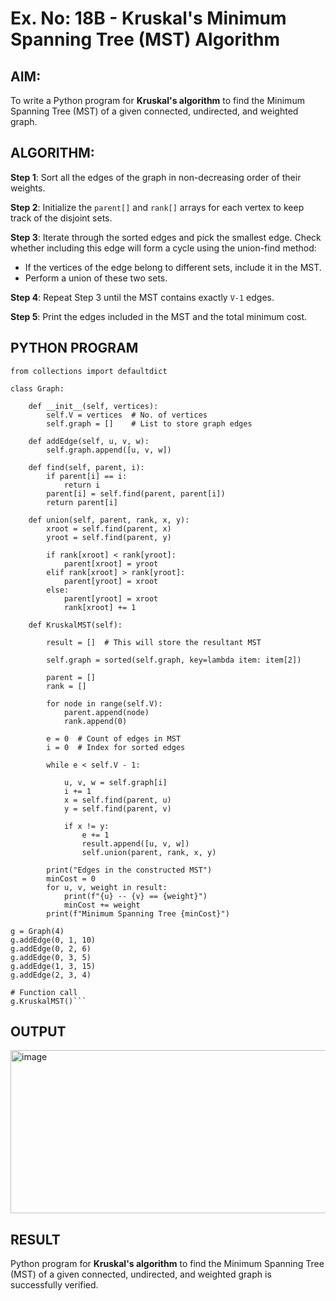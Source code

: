 # Ex. No: 18B - Kruskal's Minimum Spanning Tree (MST) Algorithm

## AIM:
To write a Python program for **Kruskal's algorithm** to find the Minimum Spanning Tree (MST) of a given connected, undirected, and weighted graph.

## ALGORITHM:

**Step 1**: Sort all the edges of the graph in non-decreasing order of their weights.

**Step 2**: Initialize the `parent[]` and `rank[]` arrays for each vertex to keep track of the disjoint sets.

**Step 3**: Iterate through the sorted edges and pick the smallest edge. Check whether including this edge will form a cycle using the union-find method:
- If the vertices of the edge belong to different sets, include it in the MST.
- Perform a union of these two sets.

**Step 4**: Repeat Step 3 until the MST contains exactly `V-1` edges.

**Step 5**: Print the edges included in the MST and the total minimum cost.

## PYTHON PROGRAM

```
from collections import defaultdict

class Graph:

	def __init__(self, vertices):
		self.V = vertices  # No. of vertices
		self.graph = []    # List to store graph edges

	def addEdge(self, u, v, w):
		self.graph.append([u, v, w])

	def find(self, parent, i):
		if parent[i] == i:
			return i
		parent[i] = self.find(parent, parent[i])
		return parent[i]

	def union(self, parent, rank, x, y):
		xroot = self.find(parent, x)
		yroot = self.find(parent, y)

		if rank[xroot] < rank[yroot]:
			parent[xroot] = yroot
		elif rank[xroot] > rank[yroot]:
			parent[yroot] = xroot
		else:
			parent[yroot] = xroot
			rank[xroot] += 1

	def KruskalMST(self):

		result = []  # This will store the resultant MST

		self.graph = sorted(self.graph, key=lambda item: item[2])

		parent = []
		rank = []

		for node in range(self.V):
			parent.append(node)
			rank.append(0)

		e = 0  # Count of edges in MST
		i = 0  # Index for sorted edges

		while e < self.V - 1:

			u, v, w = self.graph[i]
			i += 1
			x = self.find(parent, u)
			y = self.find(parent, v)

			if x != y:
				e += 1
				result.append([u, v, w])
				self.union(parent, rank, x, y)

		print("Edges in the constructed MST")
		minCost = 0
		for u, v, weight in result:
			print(f"{u} -- {v} == {weight}")
			minCost += weight
		print(f"Minimum Spanning Tree {minCost}")

g = Graph(4)
g.addEdge(0, 1, 10)
g.addEdge(0, 2, 6)
g.addEdge(0, 3, 5)
g.addEdge(1, 3, 15)
g.addEdge(2, 3, 4)

# Function call
g.KruskalMST()```

`````

## OUTPUT

<img width="702" height="261" alt="image" src="https://github.com/user-attachments/assets/b0bb2f58-bf11-46ea-ab36-7bd062b9087e" />


## RESULT
Python program for **Kruskal's algorithm** to find the Minimum Spanning Tree (MST) of a given connected, undirected, and weighted graph is successfully verified.


